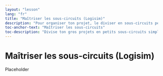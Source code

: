 ```yaml
---
layout: "lesson"
lang: "fr"
title: "Maîtriser les sous-circuits (Logisim)"
description: "Pour organiser ton projet, le diviser en sous-circuits peut s'avérer utile"
toc-anchor-text: "Maîtriser les sous-circuits"
toc-description: "Divise ton gros projets en petits sous-circuits simples"
---
```


# Maîtriser les sous-circuits (Logisim)

Placeholder
